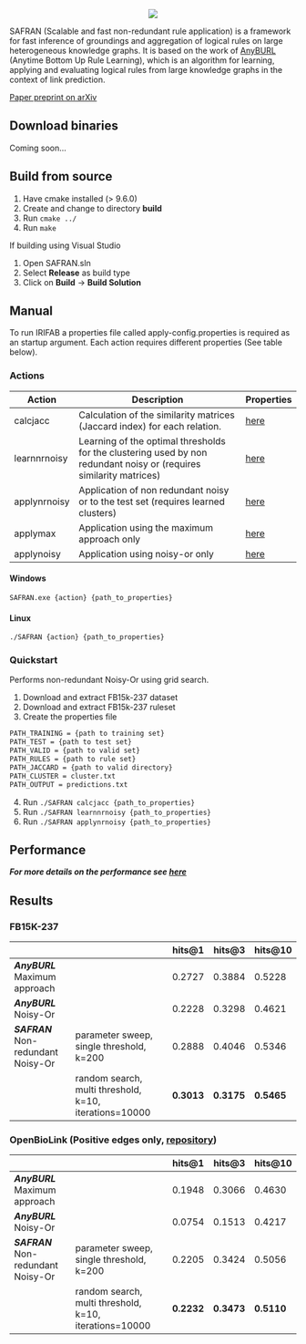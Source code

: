 <p align="center">
  <img src="https://github.com/OpenBioLink/IRIFAB/raw/dev/resources/img/logo.png">
</p>

SAFRAN (Scalable and fast non-redundant rule application) is a framework for fast inference of groundings and aggregation of logical rules on large heterogeneous knowledge graphs. It is based on the work of [AnyBURL](http://web.informatik.uni-mannheim.de/AnyBURL/) (Anytime Bottom Up Rule Learning), which is an algorithm for learning, applying and evaluating logical rules from large knowledge graphs in the context of link prediction.

[Paper preprint on arXiv](http://arxiv.org/abs/2012.05750)


## Download binaries

Coming soon...

## Build from source

1. Have cmake installed (> 9.6.0)
2. Create and change to directory **build**
3. Run `cmake ../`
4. Run `make`

If building using Visual Studio
1. Open SAFRAN.sln
2. Select **Release** as build type
4. Click on **Build** → **Build Solution**

## Manual

To run IRIFAB a properties file called apply-config.properties is required as an startup argument. Each action requires different properties (See table below).

### Actions

| Action       | Description                                                  | Properties |
| ------------ | ------------------------------------------------------------ | ---------- |
| calcjacc     | Calculation of the similarity matrices (Jaccard index) for each relation. |  [here](https://github.com/OpenBioLink/IRIFAB/wiki/Properties-file#action-calcjacc)      |
| learnnrnoisy | Learning of the optimal thresholds for the clustering used by non redundant noisy or (requires similarity matrices) |   [here](https://github.com/OpenBioLink/IRIFAB/wiki/Properties-file#action-learnnrnoisy)         |
| applynrnoisy | Application of non redundant noisy or to the test set (requires learned clusters) |  [here](https://github.com/OpenBioLink/IRIFAB/wiki/Properties-file#action-applynrnoisy)       |
| applymax     | Application using the maximum approach only                  |      [here](https://github.com/OpenBioLink/IRIFAB/wiki/Properties-file#action-applynoisyonly--applymaxonly)         |
| applynoisy   | Application using noisy-or only                              |     [here](https://github.com/OpenBioLink/IRIFAB/wiki/Properties-file#action-applynoisyonly--applymaxonly)           |

#### Windows

`SAFRAN.exe {action} {path_to_properties}`

#### Linux

`./SAFRAN {action} {path_to_properties}`

### Quickstart

Performs non-redundant Noisy-Or using grid search.

1. Download and extract FB15k-237 dataset
2. Download and extract FB15k-237 ruleset
3. Create the properties file
``` bash
PATH_TRAINING = {path to training set}
PATH_TEST = {path to test set}
PATH_VALID = {path to valid set}	
PATH_RULES = {path to rule set}
PATH_JACCARD = {path to valid directory}
PATH_CLUSTER = cluster.txt
PATH_OUTPUT = predictions.txt
```
4. Run ``./SAFRAN calcjacc {path_to_properties}``
5. Run ``./SAFRAN learnnrnoisy {path_to_properties}``
6. Run ``./SAFRAN applynrnoisy {path_to_properties}``

## Performance

***For more details on the performance see [here](https://github.com/OpenBioLink/IRIFAB/wiki/Performance)***

## Results

### FB15K-237

|                                     |                                                        | hits@1     | hits@3     | hits@10    |
| ----------------------------------- | ------------------------------------------------------ | ---------- | ---------- | ---------- |
| ***AnyBURL*** Maximum approach      |                                                        | 0.2727     | 0.3884     | 0.5228     |
| ***AnyBURL*** Noisy-Or              |                                                        | 0.2228     | 0.3298     | 0.4621     |
| ***SAFRAN*** Non-redundant Noisy-Or | parameter sweep, single threshold, k=200               | 0.2888     | 0.4046     | 0.5346     |
|                                     | random search, multi threshold, k=10, iterations=10000 | **0.3013** | **0.3175** | **0.5465** |

### OpenBioLink (Positive edges only, [repository](https://github.com/OpenBioLink/OpenBioLink))

|                                     |                                                        | hits@1 | hits@3 | hits@10 |
| ----------------------------------- | ------------------------------------------------------ | ------ | ------ | ------- |
| ***AnyBURL*** Maximum approach      |                                                        | 0.1948 | 0.3066 | 0.4630  |
| ***AnyBURL*** Noisy-Or              |                                                        | 0.0754 | 0.1513 | 0.4217  |
| ***SAFRAN*** Non-redundant Noisy-Or | parameter sweep, single threshold, k=200               | 0.2205 | 0.3424 | 0.5056  |
|                                     | random search, multi threshold, k=10, iterations=10000 | **0.2232** | **0.3473** | **0.5110** |
